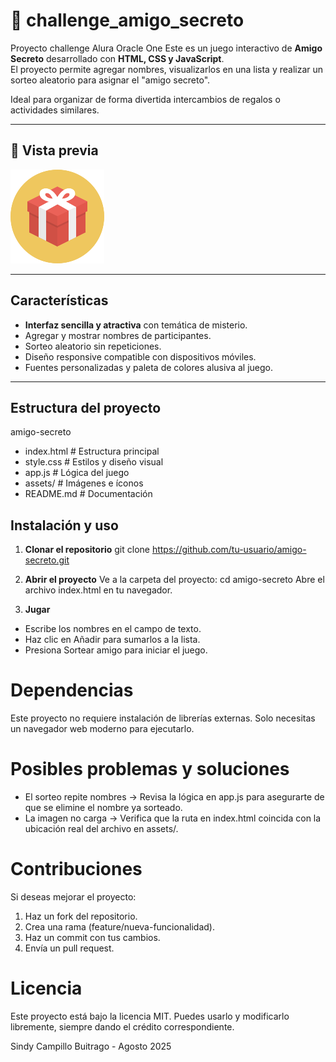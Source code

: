 # 🎁 challenge_amigo_secreto
Proyecto challenge Alura Oracle One
Este es un juego interactivo de **Amigo Secreto** desarrollado con **HTML, CSS y JavaScript**.  
El proyecto permite agregar nombres, visualizarlos en una lista y realizar un sorteo aleatorio para asignar el "amigo secreto".  

Ideal para organizar de forma divertida intercambios de regalos o actividades similares.

---

## 📸 Vista previa

![Vista previa del juego](assets/amigo-secreto.png)

---

## Características

- **Interfaz sencilla y atractiva** con temática de misterio.
- Agregar y mostrar nombres de participantes.
- Sorteo aleatorio sin repeticiones.
- Diseño responsive compatible con dispositivos móviles.
- Fuentes personalizadas y paleta de colores alusiva al juego.

---

## Estructura del proyecto

amigo-secreto
- index.html # Estructura principal
- style.css # Estilos y diseño visual
- app.js # Lógica del juego
- assets/ # Imágenes e íconos
- README.md # Documentación

## Instalación y uso

1. **Clonar el repositorio**
git clone https://github.com/tu-usuario/amigo-secreto.git

2. **Abrir el proyecto**
Ve a la carpeta del proyecto:
cd amigo-secreto
Abre el archivo index.html en tu navegador.

3. **Jugar**
- Escribe los nombres en el campo de texto.
- Haz clic en Añadir para sumarlos a la lista.
- Presiona Sortear amigo para iniciar el juego.

# Dependencias

Este proyecto no requiere instalación de librerías externas.
Solo necesitas un navegador web moderno para ejecutarlo.

# Posibles problemas y soluciones

- El sorteo repite nombres → Revisa la lógica en app.js para asegurarte de que se elimine el nombre ya sorteado.
- La imagen no carga → Verifica que la ruta en index.html coincida con la ubicación real del archivo en assets/.

# Contribuciones

Si deseas mejorar el proyecto:
1. Haz un fork del repositorio.
2. Crea una rama (feature/nueva-funcionalidad).
3. Haz un commit con tus cambios.
4. Envía un pull request.

# Licencia

Este proyecto está bajo la licencia MIT.
Puedes usarlo y modificarlo libremente, siempre dando el crédito correspondiente.

Sindy Campillo Buitrago - Agosto 2025

